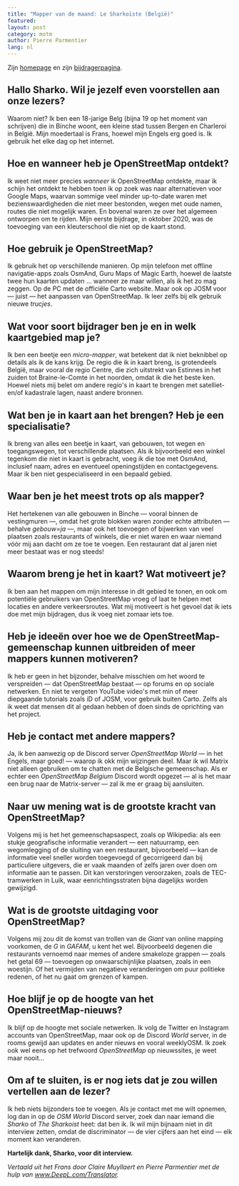 ```yaml
---
title: "Mapper van de maand: Le Sharkoïste (België)"
featured:
layout: post
category: motm
author: Pierre Parmentier
lang: nl
---
```


Zijn [homepage](https://www.openstreetmap.org/user/Le%20Sharkoïste) en zijn [bijdragerpagina](https://hdyc.neis-one.org/?Le%20Sharkoïste).

## Hallo Sharko. Wil je jezelf even voorstellen aan onze lezers?

Waarom niet? Ik ben een 18-jarige Belg (bijna 19 op het moment van schrijven) die in Binche woont, een kleine stad tussen Bergen en Charleroi in België. Mijn moedertaal is Frans, hoewel mijn Engels erg goed is. Ik gebruik het elke dag op het internet.

## Hoe en wanneer heb je OpenStreetMap ontdekt?

Ik weet niet meer precies *wanneer* ik OpenStreetMap ontdekte, maar ik schijn het ontdekt te hebben toen ik op zoek was naar alternatieven voor Google Maps, waarvan sommige veel minder up-to-date waren met bezienswaardigheden die niet meer bestonden, wegen met oude namen, routes die niet mogelijk waren. En bovenal waren ze over het algemeen ontworpen om te rijden. Mijn eerste bijdrage, in oktober 2020, was de toevoeging van een kleuterschool die niet op de kaart stond.

## Hoe gebruik je OpenStreetMap?

Ik gebruik het op verschillende manieren. Op mijn telefoon met offline navigatie-apps zoals OsmAnd, Guru Maps of Magic Earth, hoewel de laatste twee hun kaarten updaten ... wanneer ze maar willen, als ik het zo mag zeggen. Op de PC met de officiële Carto website. Maar ook op JOSM voor — juist — het aanpassen van OpenStreetMap. Ik leer zelfs bij elk gebruik nieuwe *trucjes*.

## Wat voor soort bijdrager ben je en in welk kaartgebied map je?

Ik ben een beetje een *micro-mapper*, wat betekent dat ik niet beknibbel op details als ik de kans krijg. De regio die ik in kaart breng, is grotendeels België, maar vooral de regio Centre, die zich uitstrekt van Estinnes in het zuiden tot Braine-le-Comte in het noorden, omdat ik die het beste ken. Hoewel niets mij belet om andere regio's in kaart te brengen met satelliet- en/of kadastrale lagen, naast andere bronnen.

## Wat ben je in kaart aan het brengen? Heb je een specialisatie?

Ik breng van alles een beetje in kaart, van gebouwen, tot wegen en toegangswegen, tot verschillende plaatsen. Als ik bijvoorbeeld een winkel tegenkom die niet in kaart is gebracht, voeg ik die toe met OsmAnd, inclusief naam, adres en eventueel openingstijden en contactgegevens. Maar ik ben niet gespecialiseerd in een bepaald gebied.

## Waar ben je het meest trots op als mapper?

Het hertekenen van alle gebouwen in Binche — vooral binnen de vestingmuren —, omdat het grote blokken waren zonder echte attributen — behalve *gebouw=ja* —, maar ook het toevoegen of bijwerken van veel plaatsen zoals restaurants of winkels, die er niet waren en waar niemand vóór mij aan dacht om ze toe te voegen. Een restaurant dat al jaren niet meer bestaat was er nog steeds!

## Waarom breng je het in kaart? Wat motiveert je?

Ik ben aan het mappen om mijn interesse in dit gebied te tonen, en ook om potentiële gebruikers van OpenStreetMap vroeg of laat te helpen met locaties en andere verkeersroutes. Wat mij motiveert is het gevoel dat ik iets doe met mijn bijdragen, dus ik voeg niet zomaar iets toe.

## Heb je ideeën over hoe we de OpenStreetMap-gemeenschap kunnen uitbreiden of meer mappers kunnen motiveren?

Ik heb er geen in het bijzonder, behalve misschien om het woord te verspreiden — dat OpenStreetMap bestaat — op forums en op sociale netwerken. En niet te vergeten YouTube video's met min of meer diepgaande tutorials zoals iD of JOSM, voor gebruik buiten Carto. Zelfs als ik weet dat mensen dit al gedaan hebben of doen sinds de oprichting van het project.

## Heb je contact met andere mappers?

Ja, ik ben aanwezig op de Discord server *OpenStreetMap World* — in het Engels, maar goed! — waarop ik okk mijn wijzingen deel. Maar ik wil Matrix niet alleen gebruiken om te chatten met de Belgische gemeenschap. Als er echter een *OpenStreetMap Belgium* Discord wordt opgezet — al is het maar een brug naar de Matrix-server — zal ik me er graag bij aansluiten.

## Naar uw mening wat is de grootste kracht van OpenStreetMap?

Volgens mij is het het gemeenschapsaspect, zoals op Wikipedia: als een stukje geografische informatie verandert — een natuurramp, een wegomlegging of de sluiting van een restaurant, bijvoorbeeld — kan de informatie veel sneller worden toegevoegd of gecorrigeerd dan bij particuliere uitgevers, die er vaak maanden of zelfs jaren over doen om informatie aan te passen. Dit kan verstoringen veroorzaken, zoals de TEC-tramwerken in Luik, waar eenrichtingsstraten bijna dagelijks worden gewijzigd.

## Wat is de grootste uitdaging voor OpenStreetMap?

Volgens mij zou dit de komst van trollen van de *Giant* van online mapping voorkomen, de *G* in *GAFAM*, u kent het wel. Bijvoorbeeld degenen die restaurants vernoemd naar memes of andere smakeloze grappen — zoals het getal 69 — toevoegen op onwaarschijnlijke plaatsen, zoals in een woestijn. Of het vermijden van negatieve veranderingen om puur politieke redenen, of het nu gaat om grenzen of kampen.

## Hoe blijf je op de hoogte van het OpenStreetMap-nieuws?

Ik blijf op de hoogte met sociale netwerken. Ik volg de Twitter en Instagram accounts van OpenStreetMap, maar ook op de Discord *World* server, in de rooms gewijd aan updates en ander nieuws en vooral weeklyOSM. Ik zoek ook wel eens op het trefwoord *OpenStreetMap* op nieuwssites, je weet maar nooit...

## Om af te sluiten, is er nog iets dat je zou willen vertellen aan de lezer?

Ik heb niets bijzonders toe te voegen. Als je contact met me wilt opnemen, log dan in op de *OSM World* Discord server, zoek dan naar iemand die *Sharko* of *The Sharkoist* heet: dat ben ik. Ik wil mijn bijnaam niet in dit interview zetten, omdat de discriminator — de vier cijfers aan het eind — elk moment kan veranderen.

**Hartelijk dank, Sharko, voor dit interview.**

*Vertaald uit het Frans door Claire Muyllaert en Pierre Parmentier met de hulp van www.DeepL.com/Translator.*
